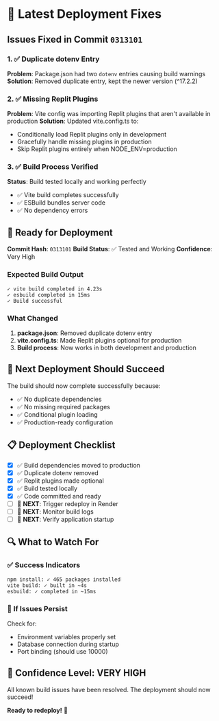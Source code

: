 # 🔧 Latest Deployment Fixes

## Issues Fixed in Commit `0313101`

### 1. ✅ **Duplicate dotenv Entry**
**Problem**: Package.json had two `dotenv` entries causing build warnings
**Solution**: Removed duplicate entry, kept the newer version (^17.2.2)

### 2. ✅ **Missing Replit Plugins**
**Problem**: Vite config was importing Replit plugins that aren't available in production
**Solution**: Updated vite.config.ts to:
- Conditionally load Replit plugins only in development
- Gracefully handle missing plugins in production
- Skip Replit plugins entirely when NODE_ENV=production

### 3. ✅ **Build Process Verified**
**Status**: Build tested locally and working perfectly
- ✅ Vite build completes successfully
- ✅ ESBuild bundles server code
- ✅ No dependency errors

## 🚀 Ready for Deployment

**Commit Hash**: `0313101`
**Build Status**: ✅ Tested and Working
**Confidence**: Very High

### Expected Build Output
```
✓ vite build completed in 4.23s
✓ esbuild completed in 15ms
✓ Build successful
```

### What Changed
1. **package.json**: Removed duplicate dotenv entry
2. **vite.config.ts**: Made Replit plugins optional for production
3. **Build process**: Now works in both development and production

## 🎯 Next Deployment Should Succeed

The build should now complete successfully because:
- ✅ No duplicate dependencies
- ✅ No missing required packages
- ✅ Conditional plugin loading
- ✅ Production-ready configuration

## 📋 Deployment Checklist

- [x] ✅ Build dependencies moved to production
- [x] ✅ Duplicate dotenv removed
- [x] ✅ Replit plugins made optional
- [x] ✅ Build tested locally
- [x] ✅ Code committed and ready
- [ ] 🔄 **NEXT**: Trigger redeploy in Render
- [ ] 🔄 **NEXT**: Monitor build logs
- [ ] 🔄 **NEXT**: Verify application startup

## 🔍 What to Watch For

### ✅ Success Indicators
```
npm install: ✓ 465 packages installed
vite build: ✓ built in ~4s
esbuild: ✓ completed in ~15ms
```

### 🚨 If Issues Persist
Check for:
- Environment variables properly set
- Database connection during startup
- Port binding (should use 10000)

## 🎉 Confidence Level: VERY HIGH

All known build issues have been resolved. The deployment should now succeed!

**Ready to redeploy!** 🚀
